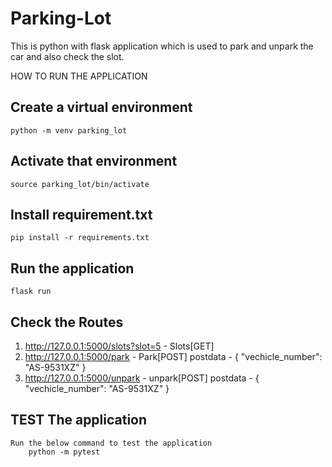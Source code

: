 # Parking-Lot
This is python with flask application which is used to park and unpark the car and also check the slot.

HOW TO RUN THE APPLICATION

## Create a virtual environment
    python -m venv parking_lot  
## Activate that environment 
    source parking_lot/bin/activate
## Install requirement.txt
    pip install -r requirements.txt
## Run the application
    flask run


## Check the Routes

1. http://127.0.0.1:5000/slots?slot=5 - Slots[GET]
2. http://127.0.0.1:5000/park - Park[POST]
    postdata - {
    "vechicle_number": "AS-9531XZ"
    }
3. http://127.0.0.1:5000/unpark - unpark[POST]
    postdata - {
    "vechicle_number": "AS-9531XZ"
    }


## TEST The application
    Run the below command to test the application
        python -m pytest